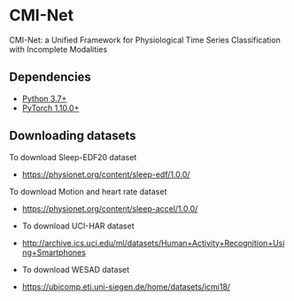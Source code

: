 # CMI-Net
 CMI-Net: a Unified Framework for Physiological Time Series Classification with Incomplete Modalities
## Dependencies
* [Python 3.7+](https://www.continuum.io/downloads)
* [PyTorch 1.10.0+](https://pytorch.org/)

## Downloading datasets
To download Sleep-EDF20 dataset
* https://physionet.org/content/sleep-edf/1.0.0/

To download Motion and heart rate dataset
* https://physionet.org/content/sleep-accel/1.0.0/

* To download UCI-HAR dataset
* http://archive.ics.uci.edu/ml/datasets/Human+Activity+Recognition+Using+Smartphones

* To download WESAD dataset
* https://ubicomp.eti.uni-siegen.de/home/datasets/icmi18/
